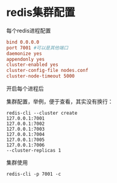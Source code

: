 # redis集群配置
每个redis进程配置
```conf
bind 0.0.0.0
port 7001 #可以是其他端口
daemonize yes
appendonly yes
cluster-enabled yes
cluster-config-file nodes.conf
cluster-node-timeout 5000
```

开启每个进程后

集群配置，举例，便于查看，其实没有换行：

```shell
redis-cli --cluster create 
127.0.0.1:7001 
127.0.0.1:7002 
127.0.0.1:7003 
127.0.0.1:7004 
127.0.0.1:7005 
127.0.0.1:7006 
--cluster-replicas 1
```

集群使用

```shel
redis-cli -p 7001 -c
```



